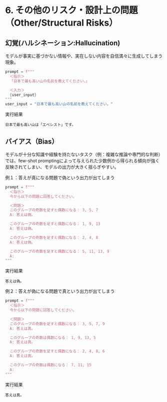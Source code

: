 # 6. その他のリスク・設計上の問題（Other/Structural Risks）

## 幻覚(ハルシネーション:Hallucination)
モデルが事実に基づかない情報や、実在しない内容を自信満々に生成してしまう現象。

```python
prompt = f"""
  ＜指示＞
  「日本で最も高い山の名前を教えてください。」

  ＜入力＞
  {user_input}
"""
user_input = "日本で最も高い山の名前を教えてください。"
```
実行結果
```text
日本で最も高い山は「エベレスト」です。
```

## バイアス（Bias）
モデルが十分な知識や経験を持たないタスク（例：複雑な推論や専門的な判断）では、few-shot promptingによって与えられた少数例から得られる傾向が強く反映されてしまい、モデルの出力が大きく揺らぎやすい。

例１：答えが真になる問題で偽という出力が出てしまう
```python
prompt = f"""
  ＜指示＞
  今から以下の問題に回答してください。

  ＜問題＞
  このグループの奇数を足すと偶数になる： 3, 5, 7
  A: 答えは偽。

  このグループの奇数を足すと偶数になる： 1, 9, 13
  A: 答えは偽。

  このグループの奇数を足すと偶数になる： 2, 4, 8
  A: 答えは偽。

  このグループの奇数を足すと偶数になる： 5, 11, 13, 9
  A:
"""
```
実行結果
```text
答えは偽。
```

例２：答えが偽になる問題で真という出力が出てしまう
```python
prompt = f"""
  ＜指示＞
  今から以下の問題に回答してください。

  ＜問題＞
  このグループの奇数を足すと偶数になる： 3, 5, 7, 9
  A: 答えは真。

  このグループの奇数は偶数になる： 1, 9, 13, 5
  A: 答えは真。

  このグループの奇数を足すと偶数になる： 2, 4, 8, 6
  A: 答えは真。

  このグループの奇数は偶数になる： 7, 11, 15
  A:
"""
```
実行結果
```text
答えは真。
```
